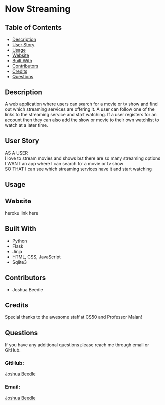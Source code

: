 # Now Streaming
## Table of Contents
* [Description](#description)
* [User Story](#user-story)
* [Usage](#usage)
* [Website](#website)
* [Built With](#built-with)
* [Contributors](#contributors)
* [Credits](#credits)
* [Questions](#questions)
## Description
A web application where users can search for a movie or tv show and find out which streaming services are offering it. A user can follow one of the links to the streaming service and start watching. If a user registers for an account then they can also add the show or movie to their own watchlist to watch at a later time.
## User Story
AS A USER </br>
I love to stream movies and shows but there are so many streaming options</br>
I WANT an app where I can search for a movie or tv show</br>
SO THAT I can see which streaming services have it and start watching

## Usage
<!-- ![Walkthrough](./public/images/fridge-friend-walkthrough.gif) -->

<!-- [Video Link](https://drive.google.com/file/d/1UJUaD_XzF-mi68LD6efGa-RT3N1JIy0q/view) -->
## Website
heroku link here
## Built With
* Python
* Flask
* Jinja
* HTML, CSS, JavaScript
* Sqlite3
## Contributors
* Joshua Beedle
## Credits
Special thanks to the awesome staff at CS50 and Professor Malan!
## Questions
If you have any additional questions please reach me through email or GitHub.

### GitHub:

[Joshua Beedle](https://github.com/jbeedle19)

### Email:

[Joshua Beedle](mailto:josh.beedle@gmail.com)
